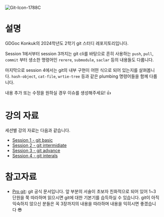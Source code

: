 ![Git-Icon-1788C](https://github.com/user-attachments/assets/1e879354-8d34-4281-9b2a-b7767a93b09e)
# 설명
GDGoc Konkuk의 2024학년도 2학기 git 스터디 레포지토리입니다. 

Session 1에서부터 session 3까지는 git cli를 바탕으로 흔히 사용하는 `push`, `pull`, `commit` 부터 생소한 명령어인 `rerere`, `submodule`, `saclar` 등의 내용들도 다룹니다.

마지막으로 session 4에서는 git의 내부 구현이 어떤 식으로 되어 있는지를 살펴봅니다. `hash-object`, `cat-file`, `wrtie-tree` 등과 같은 plumbing 명령어들을 함께 다룹니다.

내용 추가 또는 수정을 원하실 경우 이슈를 생성해주세요! 👍
# 강의 자료
세션별 강의 자료는 다음과 같습니다.

- [Session 1 - git basic](https://github.com/gdsc-konkuk/24-25-git-study/blob/main/junepil/session_1.pdf)
- [Session 2 - git intermidiate](https://github.com/gdsc-konkuk/24-25-git-study/blob/main/junepil/session_2.pdf)
- [Session 3 - git advance](https://github.com/gdsc-konkuk/24-25-git-study/blob/main/junepil/session_3.pdf)
- [Session 4 - git interals](https://github.com/gdsc-konkuk/24-25-git-study/blob/main/junepil/session_4.pdf)

# 참고자료
- [Pro git](https://git-scm.com/book/en/v2): git 공식 문서입니다. 앞 부분의 서술이 초보자 친화적으로 되어 있어 1~3단원을 쭉 따라하며 읽으시면 git에 대한 기본기를 습득하실 수 있습니다.
git이 아직 익숙하지 않으신 분들은 꼭 3장까지의 내용을 따라하며 내용을 익히시면 좋겠습니다 😎 
